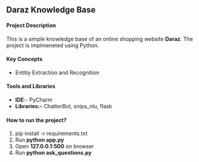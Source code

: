 ## Daraz Knowledge Base

#### Project Description
This is a simple knowledge base of an online shopping website **Daraz**. The project is implmeneted using Python.

#### Key Concepts
* Entitiy Extraction and Recognition

#### Tools and Libraries
* **IDE**:- PyCharm
* **Libraries:-** ChatterBot, snips_nlu, flask

#### How to run the project?

1. pip install -r requirements.txt
2. Run **python app.py**
3. Open **127.0.0.1:500** on browser
4. Run **python ask_questions.py** 


